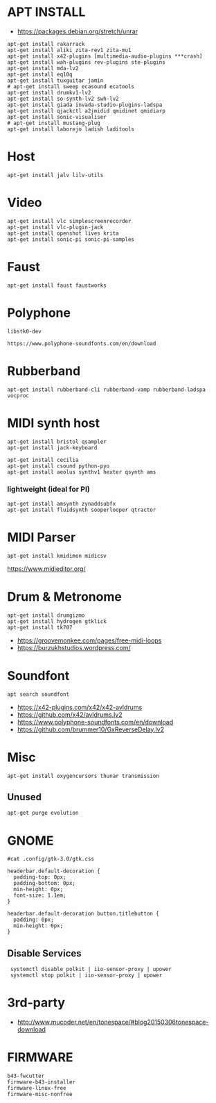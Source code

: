 # APT INSTALL

- https://packages.debian.org/stretch/unrar

```
apt-get install rakarrack 
apt-get install aliki zita-rev1 zita-mu1
apt-get install x42-plugins [multimedia-audio-plugins ***crash] 
apt-get install wah-plugins rev-plugins ste-plugins
apt-get install mda-lv2
apt-get install eq10q
apt-get install tuxguitar jamin
# apt-get install sweep ecasound ecatools
apt-get install drumkv1-lv2 
apt-get install so-synth-lv2 swh-lv2
apt-get install giada invada-studio-plugins-ladspa
apt-get install qjackctl a2jmidid qmidinet qmidiarp
apt-get install sonic-visualiser 
# apt-get install mustang-plug
apt-get install laborejo ladish laditools
```

# Host

```
apt-get install jalv lilv-utils 
```

# Video

```
apt-get install vlc simplescreenrecorder
apt-get install vlc-plugin-jack
apt-get install openshot lives krita
apt-get install sonic-pi sonic-pi-samples
```

# Faust

```
apt-get install faust faustworks
```

# Polyphone

```
libstk0-dev 

https://www.polyphone-soundfonts.com/en/download
```

# Rubberband

```
apt-get install rubberband-cli rubberband-vamp rubberband-ladspa vocproc
```

# MIDI synth host

```
apt-get install bristol qsampler
apt-get install jack-keyboard

apt-get install cecilia
apt-get install csound python-pyo
apt-get install aeolus synthv1 hexter qsynth ams
```

### lightweight (ideal for PI)

```
apt-get install amsynth zynaddsubfx
apt-get install fluidsynth sooperlooper qtractor
```

# MIDI Parser

```
apt-get install kmidimon midicsv
```

https://www.midieditor.org/

# Drum & Metronome

```
apt-get install drumgizmo
apt-get install hydrogen gtklick
apt-get install tk707
```

- https://groovemonkee.com/pages/free-midi-loops
- https://burzukhstudios.wordpress.com/

# Soundfont

```
apt search soundfont
```

- https://x42-plugins.com/x42/x42-avldrums
- https://github.com/x42/avldrums.lv2
- https://www.polyphone-soundfonts.com/en/download
- https://github.com/brummer10/GxReverseDelay.lv2

# Misc

```
apt-get install oxygencursors thunar transmission
```

## Unused

```
apt-get purge evolution
```

# GNOME

```
#cat .config/gtk-3.0/gtk.css 

headerbar.default-decoration {
  padding-top: 0px;
  padding-bottom: 0px;
  min-height: 0px;
  font-size: 1.1em;
}

headerbar.default-decoration button.titlebutton {
  padding: 0px;
  min-height: 0px;
}
```

## Disable Services

```
 systemctl disable polkit | iio-sensor-proxy | upower
 systemctl stop polkit | iio-sensor-proxy | upower
 ```

# 3rd-party

- http://www.mucoder.net/en/tonespace/#blog20150306tonespace-download

# FIRMWARE

```
b43-fwcutter
firmware-b43-installer
firmware-linux-free 
firmware-misc-nonfree
```
